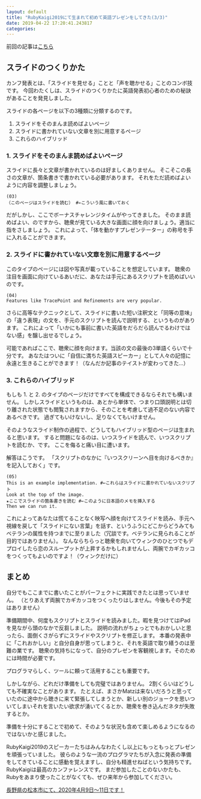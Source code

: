 ```yaml
---
layout: default
title: "RubyKaigi2019にて生まれて初めて英語プレゼンをしてきた(3/3)"
date: 2019-04-22 17:20:41.243817
categories: 
---
```


前回の記事は[こちら](/hasumin/taked-in-english-on-RubyKaigi2019-2)

## スライドのつくりかた

カンフ発表とは、「スライドを見せる」ことと「声を聴かせる」ことのコンボ技です。
今回わたくしは、スライドのつくりかたに英語発表初心者のための秘訣があることを発見しました。


スライドの各ページを以下の3種類に分類するのです。

1. スライドをそのまんま読めばよいページ
2. スライドに書かれていない文章を別に用意するページ
3. これらのハイブリッド

### 1. スライドをそのまんま読めばよいページ

スライドに長々と文章が書かれているのは好ましくありません。
そこそこの長さの文章が、箇条書きで書かれている必要があります。
それをただ読めばよいように内容を調整しましょう。

```
(03)
（このページはスライドを読む） #←こういう風に書いておく
```

だがしかし、ここでボーナスチャレンジタイムがやってきました。
そのまま読めばよい、のですから、聴衆が見ている大きな画面に顔を向けましょう。適当に指をさしましょう。
これによって、「体を動かすプレゼンテーター」の称号を手に入れることができます。

### 2. スライドに書かれていない文章を別に用意するページ

このタイプのページには図や写真が載っていることを想定しています。
聴衆の注目を画面に向けているあいだに、あなたは手元にあるスクリプトを読めばいいのです。

```
(04)
Features like TracePoint and Refinements are very popular.
```

さらに高等なテクニックとして、スライドに書いた短い注釈文と「同等の意味」の「違う表現」の文を、手元のスクリプトを読んで説明する、というものがあります。
これによって「いかにも事前に書いた英語をだらだら読んでるわけではない感」を醸し出せるでしょう。


可能であればここで、聴衆に顔を向けます。当該の文の最後の3単語くらいで十分です。
あなたはついに「自信に満ちた英語スピーカー」として人々の記憶に永遠と生きることができます！（なんだか記事のテイストが変わってきた...）

### 3. これらのハイブリッド

もしも 1. と 2. のタイプのページだけですべてを構成できるならそれでも構いません。
しかしスライドというものは、あとから単体で、つまり口頭説明とは切り離された状態でも閲覧されますから、そのことを考慮して過不足のない内容であるべきです。
過ぎてもいけないし、足りなくてもいけません。


そのようなスライド制作の過程で、どうしてもハイブリッド型のページは生まれると思います。
すると問題になるのは、いつスライドを読んで、いつスクリプトを読むか、です。
ここを侮ると痛い目に遭います。


解答はこうです。
「スクリプトのなかに『いつスクリーンへ目を向けるべきか』を記入しておく」です。

```
(05)
This is an example implementation. #←これらはスライドに書かれていないスクリプト
Look at the top of the image.
★ここでスライドの箇条書きを読む #←このように日本語のメモを挿入する
Then we can run it.
```

これによってあなたは慌てることなく映写へ顔を向けてスライドを読み、手元へ視線を戻して「スライドにない言葉」を話す、というふうにどこからどうみてもベテランの属性を持つまでに至りました（冗談です。ベテランに見られることが目的ではありません）。
なんならちらっと聴衆を向いてウィンクのひとつでもデプロイしたら恋のスループットが上昇するかもしれませんし、両腕でカギカッコをつくってもよいのですよ！（ウィンクだけに）

## まとめ

自分でもここまでに書いたことがパーフェクトに実践できたとは思っていません。
（とりあえず両腕でカギカッコをつくったりはしません。今後もその予定はありません）


準備期間中、何度もスクリプトとスライドを読みました。暇を見つけてはiPadを見ながら頭のなかで反芻しました。
説明の流れがちょっとでもおかしいと思ったら、面倒くさがらずにスライドやスクリプトを修正します。
本番の発表中に「これおかしい」と自分自身が思ってしまうと、それを英語で取り繕うのは至難の業です。
聴衆の気持ちになって、自分のプレゼンを客観視します。そのためには時間が必要です。


プログラマらしく、ツールに頼って活用することも重要です。


しかしながら、どれだけ準備をしても完璧ではありません。
2割くらいはどうしても不確実なことがあります。
たとえば、まさかMatzは来ないだろうと思っていたのに途中から聴きに来て緊張してしまうとか、新しい別のジョークを思いついてしまいそれを言いたい欲求が湧いてくるとか、聴衆を巻き込んだネタが失敗するとか。


準備を十分にすることで初めて、そのような状況も含めて楽しめるようになるのではないかと感じました。


RubyKaigi2019のスピーカーたちはみんなわたくし以上にもっともっとプレゼンを頑張っていました。
彼らのような一流のプログラマたちが入念に発表の準備をしてきていることに感動を覚えますし、自分も精進せねばという気持ちです。
RubyKaigiは最高のカンファレンスです。
まだ参加したことのないかたも、Rubyをあまり使ったことがなくても、ぜひ来年から参加してください。


[長野県の松本市にて、2020年4月9日〜11日です！](https://rubykaigi.org/2020)
